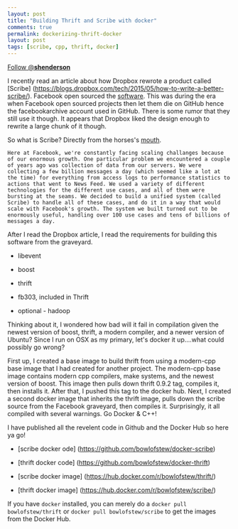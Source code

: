 ```yaml
---
layout: post
title: "Building Thrift and Scribe with docker"
comments: true
permalink: dockerizing-thrift-docker
layout: post
tags: [scribe, cpp, thrift, docker]
---
```


<div>
<!-- <a href="https://twitter.com/share" class="twitter-share-button" data-via="__shenderson__">Tweet</a> -->
 
<a href="https://twitter.com/__shenderson__" class="twitter-follow-button" data-show-count="false">Follow @__shenderson__</a>
<script>!function(d,s,id){var js,fjs=d.getElementsByTagName(s)[0],p=/^http:/.test(d.location)?'http':'https';if(!d.getElementById(id)){js=d.createElement(s);js.id=id;js.src=p+'://platform.twitter.com/widgets.js';fjs.parentNode.insertBefore(js,fjs);}}(document, 'script', 'twitter-wjs');</script>
 
 </div>

<!-- Put this just before the closing body tag -->
<script>!function(d,s,id){var js,fjs=d.getElementsByTagName(s)[0];if(!d.getElementById(id)){js=d.createElement(s);js.id=id;js.src="//platform.twitter.com/widgets.js";fjs.parentNode.insertBefore(js,fjs);}}(document,"script","twitter-wjs");</script>

I recently read an article about how Dropbox rewrote a product called [Scribe] (https://blogs.dropbox.com/tech/2015/05/how-to-write-a-better-scribe/).  Facebook open sourced the [software](https://github.com/facebookarchive/scribe).  This was during the era when Facebook open sourced projects then let them die on GitHub hence the facebookarchive account used in GitHub.  There is some rumor that they still use it though.  It appears that Dropbox liked the design enough to rewrite a large chunk of it though.

So what is Scribe?  Directly from the horses's [mouth](https://www.facebook.com/notes/facebook-engineering/facebooks-scribe-technology-now-open-source/32008268919).

```
Here at Facebook, we're constantly facing scaling challanges because of our enormous growth. One particular problem we encountered a couple of years ago was collection of data from our servers. We were collecting a few billion messages a day (which seemed like a lot at the time) for everything from access logs to performance statistics to actions that went to News Feed. We used a variety of different technologies for the different use cases, and all of them were bursting at the seams. We decided to build a unified system (called Scribe) to handle all of these cases, and do it in a way that would scale with Facebook's growth. The system we built turned out to be enormously useful, handling over 100 use cases and tens of billions of messages a day.
```

After I read the Dropbox article, I read the requirements for building this software from the graveyard.

  * libevent

  * boost

  * thrift

  * fb303, included in Thrift

  * optional - hadoop

Thinking about it, I wondered how bad will it fail in compilation given the newest version of boost, thrift, a modern compiler, and a newer version of Ubuntu?  Since I run on OSX as my primary, let's docker it up....what could possibly go wrong?

First up, I created a base image to build thrift from using a modern-cpp base image that I had created for another project.  The modern-cpp base image contains modern cpp compilers, make systems, and the newest version of boost.  This image then pulls down thrift 0.9.2 tag, compiles it, then installs it.  After that, I pushed this tag to the docker hub.  Next, I created a second docker image that inherits the thrift image, pulls down the scribe source from the Facebook graveyard, then compiles it.  Surprisingly, it all compiled with several warnings.  Go Docker & C++!

I have published all the revelent code in Github and the Docker Hub so here ya go!

  * [scribe docker ode] (https://github.com/bowlofstew/docker-scribe)

  * [thrift docker code] (https://github.com/bowlofstew/docker-thrift)

  * [scribe docker image] (https://hub.docker.com/r/bowlofstew/thrift/)

  * [thrift docker image] (https://hub.docker.com/r/bowlofstew/scribe/)

  If you have `docker` installed, you can merely do a `docker pull bowlofstew/thrift` or `docker pull bowlofstew/scribe` to get the images from the Docker Hub.